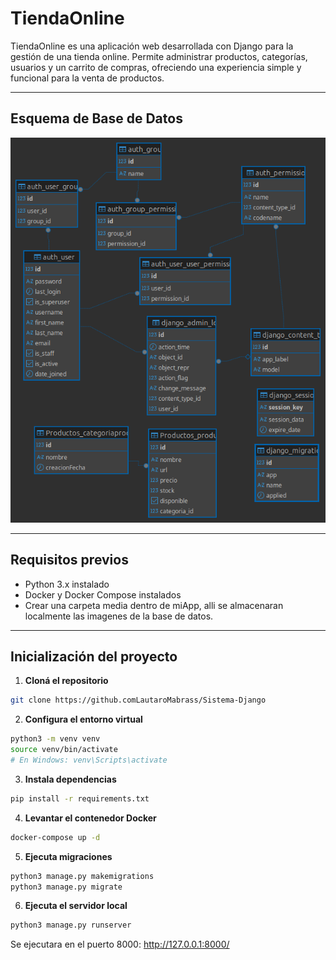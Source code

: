 # TiendaOnline

TiendaOnline es una aplicación web desarrollada con Django para la gestión de una tienda online. Permite administrar productos, categorías, usuarios y un carrito de compras, ofreciendo una experiencia simple y funcional para la venta de productos.

---

## Esquema de Base de Datos

![Esquema Base de Datos](DBdiag.png)

---

## Requisitos previos

- Python 3.x instalado  
- Docker y Docker Compose instalados
- Crear una carpeta media dentro de miApp, alli se almacenaran localmente las imagenes de la base de datos.

---

## Inicialización del proyecto

1. **Cloná el repositorio**

```bash
git clone https://github.comLautaroMabrass/Sistema-Django
```

2. **Configura el entorno virtual**

```bash
python3 -m venv venv
source venv/bin/activate   
# En Windows: venv\Scripts\activate
```

3. **Instala dependencias**

```bash
pip install -r requirements.txt
```

4. **Levantar el contenedor Docker**

```bash
docker-compose up -d
```

5. **Ejecuta migraciones**

```bash
python3 manage.py makemigrations
python3 manage.py migrate
```

6. **Ejecuta el servidor local**

```bash
python3 manage.py runserver
```
Se ejecutara en el puerto 8000: http://127.0.0.1:8000/